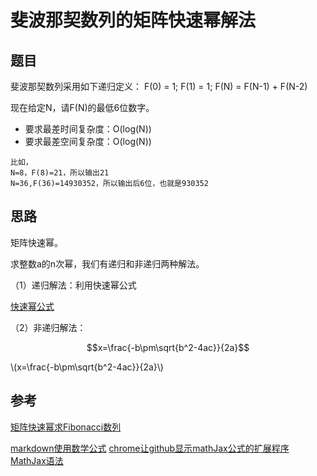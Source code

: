 # 斐波那契数列的矩阵快速幂解法
## 题目

斐波那契数列采用如下递归定义：
F(0) = 1;
F(1) = 1;
F(N) = F(N-1) + F(N-2)

现在给定N，请F(N)的最低6位数字。

 - 要求最差时间复杂度：O(log(N))
 - 要求最差空间复杂度：O(log(N))
```
比如，
N=8，F(8)=21，所以输出21
N=36,F(36)=14930352，所以输出后6位，也就是930352
```

## 思路

矩阵快速幂。

求整数a的n次幂，我们有递归和非递归两种解法。

（1）递归解法：利用快速幂公式

[快速幂公式](https://github.com/fangrui006/Algorithm-Data-Structure/blob/master/resources/pic/%E5%BF%AB%E9%80%9F%E5%B9%82%E5%85%AC%E5%BC%8F.png)

（2）非递归解法：

$$x=\frac{-b\pm\sqrt{b^2-4ac}}{2a}$$

\\(x=\frac{-b\pm\sqrt{b^2-4ac}}{2a}\\)



## 参考

[矩阵快速幂求Fibonacci数列](http://www.cnblogs.com/dongsheng/archive/2013/06/02/3114073.html)


[markdown使用数学公式](http://blog.csdn.net/xiahouzuoxin/article/details/26478179)
[chrome让github显示mathJax公式的扩展程序](http://www.wanguanglu.com/2016/07/18/github-markdown-equation/)
[MathJax语法](http://mlworks.cn/posts/introduction-to-mathjax-and-latex-expression/)
